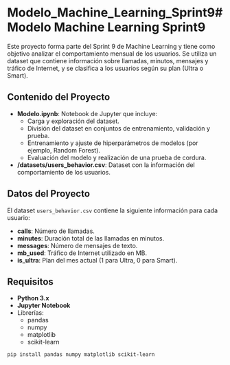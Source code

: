 # Modelo_Machine_Learning_Sprint9# Modelo Machine Learning Sprint9

Este proyecto forma parte del Sprint 9 de Machine Learning y tiene como objetivo analizar el comportamiento mensual de los usuarios. Se utiliza un dataset que contiene información sobre llamadas, minutos, mensajes y tráfico de Internet, y se clasifica a los usuarios según su plan (Ultra o Smart).

## Contenido del Proyecto

- **Modelo.ipynb**: Notebook de Jupyter que incluye:
  - Carga y exploración del dataset.
  - División del dataset en conjuntos de entrenamiento, validación y prueba.
  - Entrenamiento y ajuste de hiperparámetros de modelos (por ejemplo, Random Forest).
  - Evaluación del modelo y realización de una prueba de cordura.
- **/datasets/users_behavior.csv**: Dataset con la información del comportamiento de los usuarios.

## Datos del Proyecto

El dataset `users_behavior.csv` contiene la siguiente información para cada usuario:

- **calls**: Número de llamadas.
- **minutes**: Duración total de las llamadas en minutos.
- **messages**: Número de mensajes de texto.
- **mb_used**: Tráfico de Internet utilizado en MB.
- **is_ultra**: Plan del mes actual (1 para Ultra, 0 para Smart).

## Requisitos

- **Python 3.x**
- **Jupyter Notebook**
- Librerías:
  - pandas
  - numpy
  - matplotlib
  - scikit-learn


```bash
pip install pandas numpy matplotlib scikit-learn
